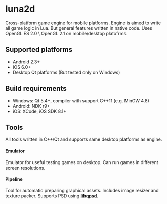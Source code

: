 luna2d
======

Cross-platform game engine for mobile platforms. Engine is aimed to write all game logic in Lua. But general features written in native code. Uses OpenGL ES 2.0 \ OpenGL 2.1 on mobile\desktop platofrms.

## Supported platforms
* Android 2.3+
* iOS 6.0+
* Desktop Qt platforms (But tested only on Windows)

## Build requirements
* Windows: Qt 5.4+, compiler with support C++11 (e.g. MinGW 4.8)
* Android: NDK r9+
* iOS: XCode, iOS SDK 8.1+

## Tools
All tools written in C++\Qt and supports same desktop platforms as engine.

#### Emulator
Emulator for useful testing games on desktop. Can run games in different screen resolutions. 

#### Pipeline
Tool for automatic preparing graphical assets. Includes image resizer and texture packer. 
Supports PSD using **[libqpsd](https://github.com/Code-ReaQtor/libqpsd)**.